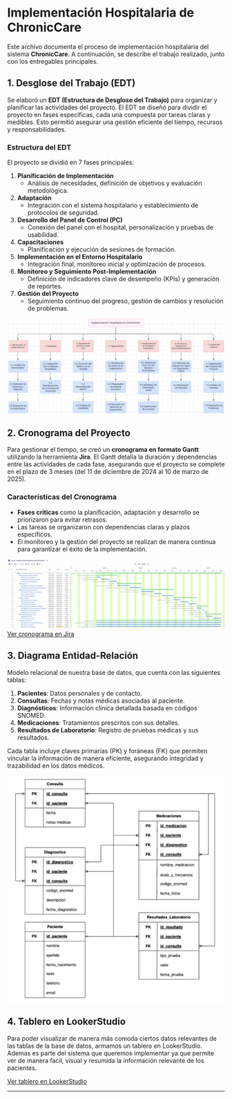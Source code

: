# Implementación Hospitalaria de ChronicCare

Este archivo documenta el proceso de implementación hospitalaria del sistema **ChronicCare**. A continuación, se describe el trabajo realizado, junto con los entregables principales.

## 1. Desglose del Trabajo (EDT)

Se elaboró un **EDT (Estructura de Desglose del Trabajo)** para organizar y planificar las actividades del proyecto. El EDT se diseñó para dividir el proyecto en fases específicas, cada una compuesta por tareas claras y medibles. Esto permitió asegurar una gestión eficiente del tiempo, recursos y responsabilidades.

### Estructura del EDT

El proyecto se dividió en 7 fases principales:
1. **Planificación de Implementación**  
   - Análisis de necesidades, definición de objetivos y evaluación metodológica.  
2. **Adaptación**  
   - Integración con el sistema hospitalario y establecimiento de protocolos de seguridad.  
3. **Desarrollo del Panel de Control (PC)**  
   - Conexión del panel con el hospital, personalización y pruebas de usabilidad.  
4. **Capacitaciones**  
   - Planificación y ejecución de sesiones de formación.  
5. **Implementación en el Entorno Hospitalario**  
   - Integración final, monitoreo inicial y optimización de procesos.  
6. **Monitoreo y Seguimiento Post-Implementación**  
   - Definición de indicadores clave de desempeño (KPIs) y generación de reportes.  
7. **Gestión del Proyecto**  
   - Seguimiento continuo del progreso, gestión de cambios y resolución de problemas.  

![Estructura de Desglose del Trabajo (EDT)](imagenes/edt.png)

## 2. Cronograma del Proyecto

Para gestionar el tiempo, se creó un **cronograma en formato Gantt** utilizando la herramienta **Jira**. El Gantt detalla la duración y dependencias entre las actividades de cada fase, asegurando que el proyecto se complete en el plazo de 3 meses (del 11 de diciembre de 2024 al 10 de marzo de 2025).

### Características del Cronograma
- **Fases críticas** como la planificación, adaptación y desarrollo se priorizaron para evitar retrasos.  
- Las tareas se organizaron con dependencias claras y plazos específicos.  
- El monitoreo y la gestión del proyecto se realizan de manera continua para garantizar el éxito de la implementación.  

![Estructura de Desglose del Trabajo (EDT)](imagenes/jira.png)
[Ver cronograma en Jira](https://vaalenmedina.atlassian.net/jira/core/projects/GTM/summary?atlOrigin=eyJpIjoiZTEzNmUyNjM0ODQ0NDFhMmJhZjZiNjMwZDVmNTQ0YTEiLCJwIjoiaiJ9)

## 3. Diagrama Entidad-Relación

Modelo relacional de nuestra base de datos, que cuenta con las siguientes tablas: 
1. **Pacientes**: Datos personales y de contacto.
2. **Consultas**: Fechas y notas médicas asociadas al paciente.
3. **Diagnósticos**: Información clínica detallada basada en códigos SNOMED.
4. **Medicaciones**: Tratamientos prescritos con sus detalles.
5. **Resultados de Laboratorio**: Registro de pruebas médicas y sus resultados.

Cada tabla incluye claves primarias (PK) y foráneas (FK) que permiten vincular la información de manera eficiente, asegurando integridad y trazabilidad en los datos médicos.

![Diagrama Entidad-Relación](imagenes/der.png)

## 4. Tablero en LookerStudio

Para poder visualizar de manera más comoda ciertos datos relevantes de las tablas de la base de datos, armamos un tablero en LookerStudio. Ademas es parte del sistema que queremos implementar ya que permite ver de manera facil, visual y resumida la información relevante de los pacientes.

[Ver tablero en LookerStudio](https://lookerstudio.google.com/s/jjKJdHLj0Pw)

---
